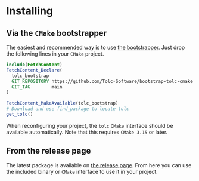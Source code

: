 # Installing

## Via the `CMake` bootstrapper

The easiest and recommended way is to use [the bootstrapper](https://github.com/Tolc-Software/bootstrap-tolc-cmake). Just drop the following lines in your `CMake` project.

```CMake
include(FetchContent)
FetchContent_Declare(
  tolc_bootstrap
  GIT_REPOSITORY https://github.com/Tolc-Software/bootstrap-tolc-cmake
  GIT_TAG        main
)

FetchContent_MakeAvailable(tolc_bootstrap)
# Download and use find_package to locate tolc
get_tolc()
```

When reconfiguring your project, the `tolc` `CMake` interface should be available automatically. Note that this requires `CMake 3.15` or later.

## From the release page

The latest package is available on [the release page](https://github.com/Tolc-Software/tolc-beta/releases/tag/beta-release). From here you can use the included binary or `CMake` interface to use it in your project.
